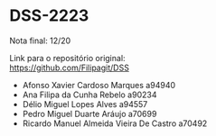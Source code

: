 # DSS-2223
Nota final: 12/20 <br>

Link para o repositório original: <br>
https://github.com/Filipagit/DSS <br>

- Afonso Xavier Cardoso Marques a94940
- Ana Filipa da Cunha Rebelo a90234
- Délio Miguel Lopes Alves a94557
- Pedro Miguel Duarte Aráujo a70699
- Ricardo Manuel Almeida Vieira De Castro a70492
